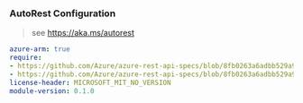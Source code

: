 ### AutoRest Configuration

> see https://aka.ms/autorest

``` yaml
azure-arm: true
require:
- https://github.com/Azure/azure-rest-api-specs/blob/8fb0263a6adbb529a9a7bf3e56110f3abdd55c72/specification/batch/resource-manager/readme.md
- https://github.com/Azure/azure-rest-api-specs/blob/8fb0263a6adbb529a9a7bf3e56110f3abdd55c72/specification/batch/resource-manager/readme.go.md
license-header: MICROSOFT_MIT_NO_VERSION
module-version: 0.1.0
```